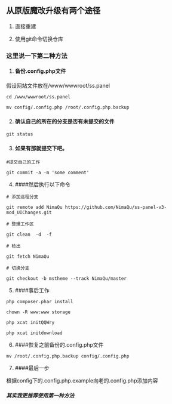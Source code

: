 ##  从原版魔改升级有两个途径

1. 直接重建

2. 使用git命令切换仓库

### 这里说一下第二种方法

1. #### 备份.config.php文件

假设网站文件放在/www/wwwroot/ss.panel

`cd /www/wwwroot/ss.panel`

`mv config/.config.php /root/.config.php.backup`

2. #### 确认自己的所在的分支是否有未提交的文件

`git status`

3. #### 如果有那就提交下吧。
`#提交自己的工作`

`git commit -a -m 'some comment'`

4. ####然后执行以下命令

`# 添加远程分支`

`git remote add NimaQu https://github.com/NimaQu/ss-panel-v3-mod_UIChanges.git`

`# 整理工作区`

`git clean  -d  -f`

`# 检出`

`git fetch NimaQu`

`# 切换分支`

`git checkout -b mstheme --track NimaQu/master`

5. ####事后工作

`php composer.phar install`

`chown -R www:www storage`

`php xcat initQQWry`

`php xcat initdownload`

6. ####恢复之前备份的.config.php文件

`mv /root/.config.php.backup config/.config.php `

7. ####最后一步

根据config下的.config.php.example向老的.config.php添加内容


##### 其实我更推荐使用第一种方法




